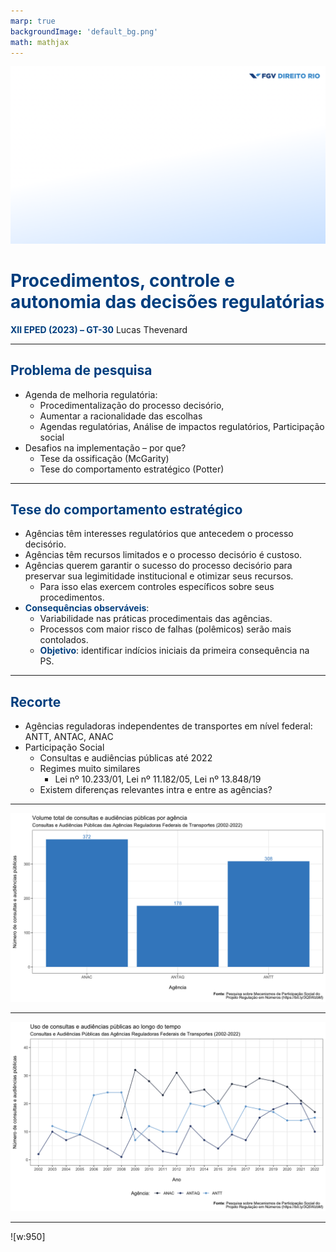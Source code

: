 ```yaml
---
marp: true
backgroundImage: 'default_bg.png'
math: mathjax
---
```

<style>
section {
  background-image: url(default_bg.png);
}
h1, h2, h3, strong {
  color: #003E7E;
}
h3, h4, h5 {
  text-align: center;
}
h4, h5 {
  font-weight: normal;
}
h1 {
  font-size: 200%;
}
h2, h3 {
  font-size: 150%;
}
h4 {
  font-size: 100%;
}
h5 {
  font-size: 75%;
}
header, a {
  color: #058ED0;
}
header {
  font-size: 85%;
}
footer {
  color: black;
  font-size: 60%;
}
blockquote {
  background: #f9f9f9;
  font-style: italic;
  font-family: Verdana;
  font-size: 80%;
  line-height: 170%;
  border-left: 10px solid #ccc;
  margin: 1.5em 20px;
  padding: 1.2em 30px;
  quotes: "\201C""\201D""\2018""\2019";
}
blockquote p {
  display: inline;
}
section::after {
  content: attr(data-marpit-pagination) ' / ' attr(data-marpit-pagination-total);
  color: #003E7E;
  font-size: 60%;
}
table {
  margin-left: auto;
  margin-right: auto;
}
th {
  background-color: #003E7E;
  color: white
}
.columns {
  display: grid;
  grid-template-columns: repeat(2, minmax(0, 1fr));
  gap: 1rem;
}
.columns3 {
  display: grid;
  grid-template-columns: repeat(3, minmax(0, 1fr));
  gap: 1rem;
}
span.under {
  text-decoration: underline;
}
td.game, tr.game {
  background-color: white;
  text-align: center;
}
tr.game.action.player1, td.game.action.player1 {
  background-color: #f8f8f8;
  color: #058ED0;
  font-weight: bold;
}
tr.game.action.player2, td.game.action.player2 {
  background-color: #f8f8f8;
  color: #003E7E;
  font-weight: bold;
}
span.payoff.player1 {
  color: #058ED0;
  font-weight: bold;
}
span.payoff.player2 {
  color: #003E7E;
  font-weight: bold;
}
span.fade {
  color: lightgray!important;
}
td.eliminated {
  color: lightgray!important;
  text-decoration: line-through!important;
}
td.eliminated > span {
  color: lightgray!important;
  text-decoration: line-through!important;
}
td.player1 {
  height: 80px;
  width: 80px;
}
</style>

![bg](section_bg.png)

# Procedimentos, controle e autonomia das decisões regulatórias
**XII EPED (2023) – GT-30**
Lucas Thevenard

---
<!-- 
paginate: true 
header: Procedimentos, controle e autonomia das decisões regulatórias
footer: lucas.gomes@fgv.br | EPED, 24/08/2023
-->

## Problema de pesquisa
* Agenda de melhoria regulatória:
  - Procedimentalização do processo decisório,
  - Aumentar a racionalidade das escolhas
  - Agendas regulatórias, Análise de impactos regulatórios, Participação social
* Desafios na implementação – por que?
  * Tese da ossificação (McGarity)
  * Tese do comportamento estratégico (Potter)

---

## Tese do comportamento estratégico 
* Agências têm interesses regulatórios que antecedem o processo decisório.
* Agências têm recursos limitados e o processo decisório é custoso.
* Agências querem garantir o sucesso do processo decisório para preservar sua legimitidade institucional e otimizar seus recursos.
  - Para isso elas exercem controles específicos sobre seus procedimentos.
* **Consequências observáveis**:
  - Variabilidade nas práticas procedimentais das agências.
  - Processos com maior risco de falhas (polêmicos) serão mais contolados.
  * **Objetivo**: identificar indícios iniciais da primeira consequência na PS.

---

## Recorte
* Agências reguladoras independentes de transportes em nível federal: ANTT, ANTAC, ANAC
* Participação Social
  - Consultas e audiências públicas até 2022
  - Regimes muito similares
    - Lei nº 10.233/01, Lei nº 11.182/05, Lei nº 13.848/19
  - Existem diferenças relevantes intra e entre as agências?

---


<div style="margin: auto;">

![w:950](total.png)

</div>

---

<div style="margin: auto;">

![w:950](evolution.png)

</div>

---

<div style="margin: auto;">

![w:950]

</div>